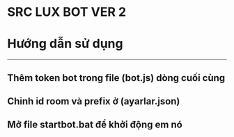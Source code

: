 # SRC LUX BOT VER 2
# Hướng dẫn sử dụng 

---------------------------------

Thêm token bot trong file (bot.js) dòng cuối cùng
-------
Chỉnh id room và prefix ở (ayarlar.json) 
-------
Mở file startbot.bat để khởi động em nó
-------




